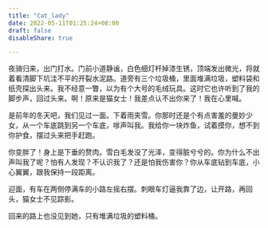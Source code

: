 ```yaml
---
title: "Cat_lady"
date: 2022-05-11T01:25:24+08:00
draft: false
disableShare: true

---
```


夜骑归来，出门打水。门前小道静谧，白色细灯杆掉漆生锈，顶端发出微光，将就着看清脚下坑洼不平的开裂水泥路。道旁有三个垃圾桶，里面堆满垃圾，塑料袋和纸壳探出头来。我不经意一瞥，以为有个大号的毛绒玩具。这时它也许听到了我的脚步声，回过头来。啊！原来是猫女士！我差点认不出你来了！我在心里喊。

是前年的冬天吧，我们见过一面。下着雨夹雪。你那时还是个有点害羞的曼妙少女，从一个车底跳到另一个车底，嗲声叫我。我给你一块炸鱼，试着摸你，想不到你护食，摆过头来把手赶跑。

你变胖了！身上是下垂的赘肉。雪白毛发没了光泽，变得脏兮兮的。你为什么不出声叫我了呢？怕有人发现？不认识我了？还是怕我伤害你？你从车底钻到车底，小心翼翼，跟我保持一段距离。

迎面，有车在两侧停满车的小路左摇右摆。刺眼车灯逼我靠了边，让开路，再回头，猫女士不见踪影。

回来的路上也没见到她，只有堆满垃圾的塑料桶。
